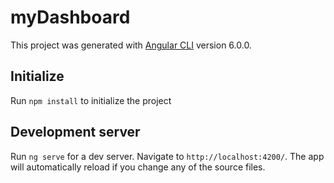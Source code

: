 # myDashboard

This project was generated with [Angular CLI](https://github.com/angular/angular-cli) version 6.0.0.

## Initialize
Run `npm install` to initialize the project

## Development server
Run `ng serve` for a dev server. Navigate to `http://localhost:4200/`. The app will automatically reload if you change any of the source files.
